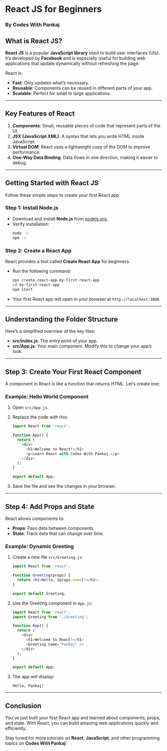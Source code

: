
# **React JS for Beginners**  
### **By Codes With Pankaj**

## **What is React JS?**  
**React JS** is a popular **JavaScript library** used to build user interfaces (UIs). It’s developed by **Facebook** and is especially useful for building web applications that update dynamically without refreshing the page.  

React is:  
- **Fast**: Only updates what’s necessary.  
- **Reusable**: Components can be reused in different parts of your app.  
- **Scalable**: Perfect for small to large applications.  

---

## **Key Features of React**  
1. **Components**: Small, reusable pieces of code that represent parts of the UI.  
2. **JSX (JavaScript XML)**: A syntax that lets you write HTML inside JavaScript.  
3. **Virtual DOM**: React uses a lightweight copy of the DOM to improve performance.  
4. **One-Way Data Binding**: Data flows in one direction, making it easier to debug.  

---

## **Getting Started with React JS**  
Follow these simple steps to create your first React app.

### **Step 1: Install Node.js**  
- Download and install **Node.js** from [nodejs.org](https://nodejs.org/).  
- Verify installation:  
  ```bash
  node -v
  npm -v
  ```

### **Step 2: Create a React App**  
React provides a tool called **Create React App** for beginners.  
- Run the following command:  
  ```bash
  npx create-react-app my-first-react-app
  cd my-first-react-app
  npm start
  ```
- Your first React app will open in your browser at `http://localhost:3000`.

---

## **Understanding the Folder Structure**  
Here’s a simplified overview of the key files:  
- **src/index.js**: The entry point of your app.  
- **src/App.js**: Your main component. Modify this to change your app’s look.  

---

## **Step 3: Create Your First React Component**  
A component in React is like a function that returns HTML. Let’s create one:  

### **Example: Hello World Component**  
1. Open `src/App.js`.  
2. Replace the code with this:  
   ```javascript
   import React from 'react';

   function App() {
     return (
       <div>
         <h1>Welcome to React!</h1>
         <p>Learn React with Codes With Pankaj.</p>
       </div>
     );
   }

   export default App;
   ```

3. Save the file and see the changes in your browser.  

---

## **Step 4: Add Props and State**  
React allows components to:  
- **Props**: Pass data between components.  
- **State**: Track data that can change over time.

### **Example: Dynamic Greeting**  
1. Create a new file `src/Greeting.js`:  
   ```javascript
   import React from 'react';

   function Greeting(props) {
     return <h2>Hello, {props.name}!</h2>;
   }

   export default Greeting;
   ```

2. Use the Greeting component in `App.js`:  
   ```javascript
   import React from 'react';
   import Greeting from './Greeting';

   function App() {
     return (
       <div>
         <h1>Welcome to React!</h1>
         <Greeting name="Pankaj" />
       </div>
     );
   }

   export default App;
   ```

3. The app will display:  
   ```
   Hello, Pankaj!
   ```

---

## **Conclusion**  
You’ve just built your first React app and learned about components, props, and state. With React, you can build amazing web applications quickly and efficiently.

Stay tuned for more tutorials on **React**, **JavaScript**, and other programming topics on **Codes With Pankaj**!  

